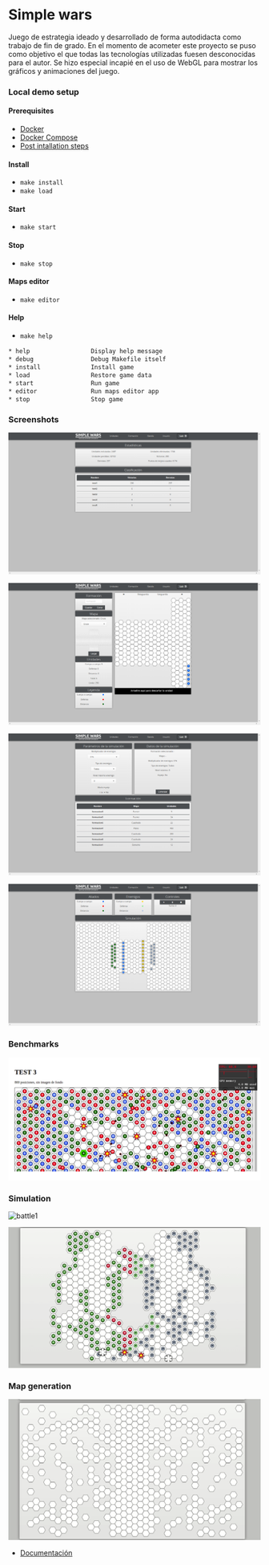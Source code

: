 # Simple wars

Juego de estrategia ideado y desarrollado de forma autodidacta como trabajo de fin de grado.  En el momento de acometer este proyecto se puso como objetivo el que todas las tecnologías utilizadas fuesen desconocidas para el autor. Se hizo especial incapié en el uso de WebGL para mostrar los gráficos y animaciones del juego.

### Local demo setup
#### Prerequisites
* [Docker](https://docs.docker.com/engine/install/)
* [Docker Compose](https://docs.docker.com/compose/install/)
* [Post intallation steps](https://docs.docker.com/engine/install/linux-postinstall/)

#### Install
* ``make install``
* ``make load``

#### Start
* ``make start``

#### Stop
* ``make stop``

#### Maps editor
* ``make editor``

#### Help
* ``make help``
```
* help                 Display help message
* debug                Debug Makefile itself
* install              Install game
* load                 Restore game data
* start                Run game
* editor               Run maps editor app
* stop                 Stop game
```

### Screenshots
![dashboard](screen/dashboard.png)

![formation](screen/create_formation2.png)

![params](screen/battle_params.png)

![sim](screen/simulation.png)

### Benchmarks
![benchmark](screen/benchmark.png)

### Simulation
![battle1](screen/battle-1.gif)

![distance](screen/distance-battle.gif)

### Map generation
![map](screen/map-generation.gif)

* [Documentación](http://dehesa.unex.es/handle/10662/3534)
